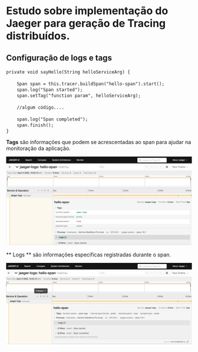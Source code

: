 # Estudo sobre implementação do Jaeger para geração de Tracing distribuídos.

## Configuração de logs e tags
```
private void sayHello(String helloServiceArg) {

    Span span = this.tracer.buildSpan("hello-span").start();
    span.log("Span started");
    span.setTag("function param", helloServiceArg);
    
    //algum código....
    
    span.log("Span completed");
    span.finish();
}
```
**Tags** são informações que podem se acrescentadas ao span para ajudar na monitoração da aplicação.

![alt text](./images/span-tags.png)

** Logs **  são informações específicas registradas durante o span.

![alt text](./images/span-logs.png)

